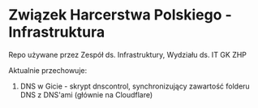 # Związek Harcerstwa Polskiego - Infrastruktura

Repo używane przez Zespół ds. Infrastruktury, Wydziału ds. IT GK ZHP

Aktualnie przechowuje:
1. DNS w Gicie - skrypt dnscontrol, synchronizujący zawartość folderu DNS z DNS'ami (głównie na Cloudflare)
